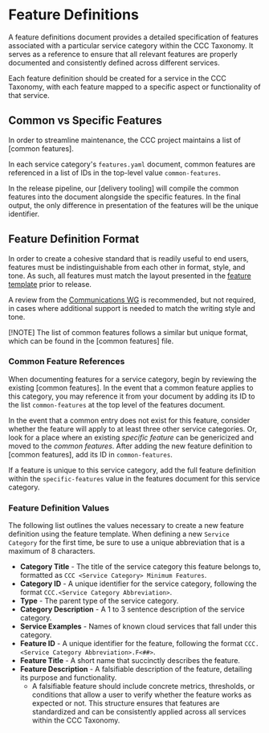 # Feature Definitions

A feature definitions document provides a detailed specification of features associated with a particular service category within the CCC Taxonomy. It serves as a reference to ensure that all relevant features are properly documented and consistently defined across different services.

Each feature definition should be created for a service in the CCC Taxonomy, with each feature mapped to a specific aspect or functionality of that service.

## Common vs Specific Features

In order to streamline maintenance, the CCC project maintains a list of [common features].

In each service category's `features.yaml` document, common features are referenced in a list of IDs in the top-level value `common-features`.

In the release pipeline, our [delivery tooling] will compile the common features into the document alongside the specific features. In the final output, the only difference in presentation of the features will be the unique identifier.

## Feature Definition Format

In order to create a cohesive standard that is readily useful to end users, features must be indistinguishable from each other in format, style, and tone. As such, all features must match the layout presented in the [feature template](../templates/features.yaml) prior to release.

A review from the [Communications WG] is recommended, but not required, in cases where additional support is needed to match the writing style and tone.

[!NOTE] The list of common features follows a similar but unique format, which can be found in the [common features] file.

### Common Feature References

When documenting features for a service category, begin by reviewing the existing [common features]. In the event that a common feature applies to this category, you may reference it from your document by adding its ID to the list `common-features` at the top level of the features document.

In the event that a common entry does not exist for this feature, consider whether the feature will apply to at least three other service categories. Or, look for a place where an existing _specific feature_ can be genericized and moved to the _common features_. After adding the new feature definition to [common features], add its ID in `common-features`.

If a feature is unique to this service category, add the full feature definition within the `specific-features` value in the features document for this service category.

### Feature Definition Values

The following list outlines the values necessary to create a new feature definition using the feature template. When defining a new `Service Category` for the first time, be sure to use a unique abbreviation that is a maximum of 8 characters.

- **Category Title** - The title of the service category this feature belongs to, formatted as `CCC <Service Category> Minimum Features`.
- **Category ID** - A unique identifier for the service category, following the format `CCC.<Service Category Abbreviation>`.
- **Type** - The parent type of the service category.
- **Category Description** - A 1 to 3 sentence description of the service category.
- **Service Examples** - Names of known cloud services that fall under this category.
- **Feature ID** - A unique identifier for the feature, following the format `CCC.<Service Category Abbreviation>.F<##>`.
- **Feature Title** - A short name that succinctly describes the feature.
- **Feature Description** - A falsifiable description of the feature, detailing its purpose and functionality.
  - A falsifiable feature should include concrete metrics, thresholds, or conditions that allow a user to verify whether the feature works as expected or not.
This structure ensures that features are standardized and can be consistently applied across all services within the CCC Taxonomy.

[Communications WG]: ../../working-groups/communications/charter.md
